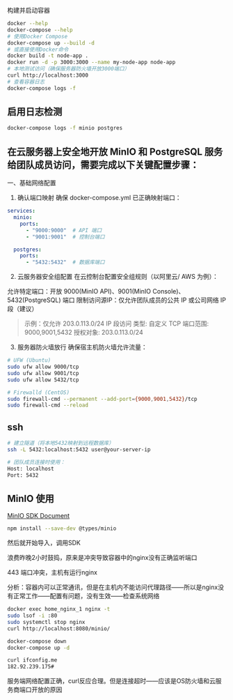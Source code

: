 构建并启动容器

```bash
docker --help
docker-compose --help
# 使用Docker Compose
docker-compose up --build -d
# 或直接使用Docker命令
docker build -t node-app .
docker run -d -p 3000:3000 --name my-node-app node-app
# 本地测试访问（确保服务器防火墙开放3000端口）
curl http://localhost:3000
# 查看容器日志
docker-compose logs -f
```
## 启用日志检测
```bash
docker-compose logs -f minio postgres
```
## 在云服务器上安全地开放 MinIO 和 PostgreSQL 服务给团队成员访问，需要完成以下关键配置步骤：

一、基础网络配置
1. 确认端口映射
确保 docker-compose.yml 已正确映射端口：
```yml
services:
  minio:
    ports:
      - "9000:9000"  # API 端口
      - "9001:9001"  # 控制台端口

  postgres:
    ports:
      - "5432:5432"  # 数据库端口
```
2. 云服务器安全组配置
在云控制台配置安全组规则（以阿里云/ AWS 为例）：

​​允许特定端口​​：开放 9000(MinIO API)、9001(MinIO Console)、5432(PostgreSQL) 端口
​​限制访问源IP​​：仅允许团队成员的公共 IP 或公司网络 IP 段（建议）
> 示例：仅允许 203.0.113.0/24 IP 段访问
类型: 自定义 TCP
端口范围: 9000,9001,5432
授权对象: 203.0.113.0/24
3. 服务器防火墙放行
确保宿主机防火墙允许流量：
```bash
# UFW (Ubuntu)
sudo ufw allow 9000/tcp
sudo ufw allow 9001/tcp
sudo ufw allow 5432/tcp

# Firewalld (CentOS)
sudo firewall-cmd --permanent --add-port={9000,9001,5432}/tcp
sudo firewall-cmd --reload
```
## ssh
```bash
# 建立隧道（将本地5432映射到远程数据库）
ssh -L 5432:localhost:5432 user@your-server-ip

# 团队成员连接时使用：
Host: localhost
Port: 5432
```

## MinIO 使用
[MinIO SDK Document](https://min.io/docs/minio/linux/developers/minio-drivers.html#javascript-sdk)
```bash
npm install --save-dev @types/minio
```
然后就开始导入，调用SDK

浪费昨晚2小时鼓捣，原来是冲突导致容器中的nginx没有正确监听端口

443 端口冲突，主机有运行nginx

分析：容器内可以正常通讯，但是在主机内不能访问代理路径——所以是nginx没有正常工作——配置有问题，没有生效——检查系统网络
```bash
docker exec home_nginx_1 nginx -t 
sudo lsof -i :80
sudo systemctl stop nginx 
curl http://localhost:8080/minio/

docker-compose down  
docker-compose up -d

curl ifconfig.me 
182.92.239.175#
```

服务端网络配置正确，curl反应合理。但是连接超时——应该是OS防火墙和云服务商端口开放的原因